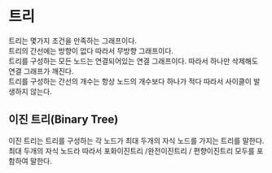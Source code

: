 # 트리
트리는 몇가지 조건을 만족하는 그래프이다.   
트리의 간선에는 방향이 없다 따라서 무방향 그래프이다.   
트리를 구성하는 모든 노드는 연결되어있는 연결 그래프이다. 따라서 하나만 삭제해도 연결 그래프가 깨진다.    
트리를 구성하는 간선의 개수는 항상 노드의 개수보다 하나가 적다 따라서 사이클이 발생하지 않는다.   

## 이진 트리(Binary Tree)   
이진 트리는 트리를 구성하는 각 노드가 최대 두개의 자식 노드를 가지는 트리를 말한다.   
최대 두개의 자식 노드라 따라서 포화이진트리 /완전이진트리 / 편향이진트리 모두를 포함하여 말한다.   
